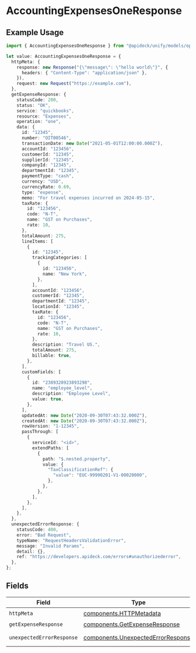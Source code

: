 # AccountingExpensesOneResponse

## Example Usage

```typescript
import { AccountingExpensesOneResponse } from "@apideck/unify/models/operations";

let value: AccountingExpensesOneResponse = {
  httpMeta: {
    response: new Response("{\"message\": \"hello world\"}", {
      headers: { "Content-Type": "application/json" },
    }),
    request: new Request("https://example.com"),
  },
  getExpenseResponse: {
    statusCode: 200,
    status: "OK",
    service: "quickbooks",
    resource: "Expenses",
    operation: "one",
    data: {
      id: "12345",
      number: "OIT00546",
      transactionDate: new Date("2021-05-01T12:00:00.000Z"),
      accountId: "123456",
      customerId: "12345",
      supplierId: "12345",
      companyId: "12345",
      departmentId: "12345",
      paymentType: "cash",
      currency: "USD",
      currencyRate: 0.69,
      type: "expense",
      memo: "For travel expenses incurred on 2024-05-15",
      taxRate: {
        id: "123456",
        code: "N-T",
        name: "GST on Purchases",
        rate: 10,
      },
      totalAmount: 275,
      lineItems: [
        {
          id: "12345",
          trackingCategories: [
            {
              id: "123456",
              name: "New York",
            },
          ],
          accountId: "123456",
          customerId: "12345",
          departmentId: "12345",
          locationId: "12345",
          taxRate: {
            id: "123456",
            code: "N-T",
            name: "GST on Purchases",
            rate: 10,
          },
          description: "Travel US.",
          totalAmount: 275,
          billable: true,
        },
      ],
      customFields: [
        {
          id: "2389328923893298",
          name: "employee_level",
          description: "Employee Level",
          value: true,
        },
      ],
      updatedAt: new Date("2020-09-30T07:43:32.000Z"),
      createdAt: new Date("2020-09-30T07:43:32.000Z"),
      rowVersion: "1-12345",
      passThrough: [
        {
          serviceId: "<id>",
          extendPaths: [
            {
              path: "$.nested.property",
              value: {
                "TaxClassificationRef": {
                  "value": "EUC-99990201-V1-00020000",
                },
              },
            },
          ],
        },
      ],
    },
  },
  unexpectedErrorResponse: {
    statusCode: 400,
    error: "Bad Request",
    typeName: "RequestHeadersValidationError",
    message: "Invalid Params",
    detail: {},
    ref: "https://developers.apideck.com/errors#unauthorizederror",
  },
};
```

## Fields

| Field                                                                                    | Type                                                                                     | Required                                                                                 | Description                                                                              |
| ---------------------------------------------------------------------------------------- | ---------------------------------------------------------------------------------------- | ---------------------------------------------------------------------------------------- | ---------------------------------------------------------------------------------------- |
| `httpMeta`                                                                               | [components.HTTPMetadata](../../models/components/httpmetadata.md)                       | :heavy_check_mark:                                                                       | N/A                                                                                      |
| `getExpenseResponse`                                                                     | [components.GetExpenseResponse](../../models/components/getexpenseresponse.md)           | :heavy_minus_sign:                                                                       | Expenses                                                                                 |
| `unexpectedErrorResponse`                                                                | [components.UnexpectedErrorResponse](../../models/components/unexpectederrorresponse.md) | :heavy_minus_sign:                                                                       | Unexpected error                                                                         |